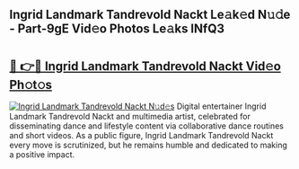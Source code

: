## Ingrid Landmark Tandrevold Nackt Le𝚊k𝚎d N𝚞𝚍e - Part-9gE Vid𝚎o Photos Le𝚊ks lNfQ3

# <h2><a href="http://fb8cdmh.evod.top/?m=Ingrid+Landmark+Tandrevold+Nackt">🔗 👉🔴 Ingrid Landmark Tandrevold Nackt Vid𝚎o Ph𝚘t𝚘s</a></h2>

[![Ingrid Landmark Tandrevold Nackt N𝚞d𝚎s](https://i.imgur.com/8V9OHl7.gif)](http://fb8cdmh.evod.top/?m=Ingrid+Landmark+Tandrevold+Nackt)
Digital entertainer Ingrid Landmark Tandrevold Nackt and multimedia artist, celebrated for disseminating dance and lifestyle content via collaborative dance routines and short videos. As a public figure, Ingrid Landmark Tandrevold Nackt every move is scrutinized, but he remains humble and dedicated to making a positive impact. 
